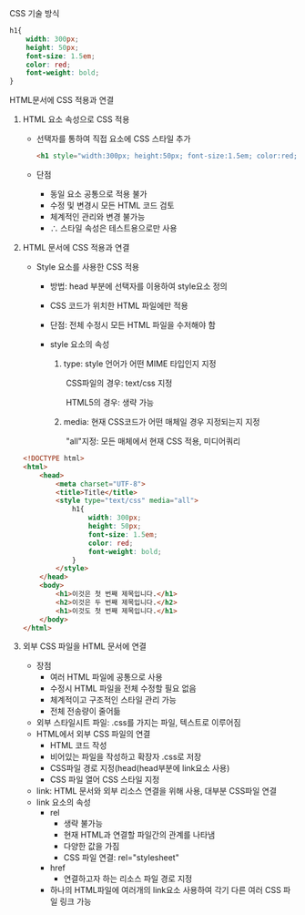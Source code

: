 CSS 기술 방식

```css
h1{
    width: 300px;
    height: 50px;
    font-size: 1.5em;
    color: red;
    font-weight: bold;
}
```



HTML문서에 CSS 적용과 연결

1. HTML 요소 속성으로 CSS 적용

   - 선택자를 통하여 직접 요소에 CSS 스타일 추가

     ```html
     <h1 style="width:300px; height:50px; font-size:1.5em; color:red; font-weight:bold;">이것은 첫 번째 제목 입니다.</h1>
     ```

   - 단점

     - 동일 요소 공통으로 적용 불가
     - 수정 및 변경시 모든 HTML 코드 검토
     - 체계적인 관리와 변경 불가능
     - ∴ 스타일 속성은 테스트용으로만 사용

2. HTML 문서에 CSS 적용과 연결

   - Style 요소를 사용한 CSS 적용

     - 방법: head 부분에 선택자를 이용하여 style요소 정의

     - CSS 코드가 위치한 HTML 파일에만 적용

     - 단점: 전체 수정시 모든 HTML 파일을 수저해야 함

     - style 요소의 속성

       1. type: style 언어가 어떤 MIME 타입인지 지정

          ​		CSS파일의 경우: text/css 지정

          ​		HTML5의 경우: 생략 가능

       2. media: 현재 CSS코드가 어떤 매체일 경우 지정되는지 지정

          ​		"all"지정: 모든 매체에서 현재 CSS 적용, 미디어쿼리

   ```html
   <!DOCTYPE html>
   <html>
       <head>
           <meta charset="UTF-8">
           <title>Title</title>
           <style type="text/css" media="all">
               h1{
                   width: 300px;
                   height: 50px;
                   font-size: 1.5em;
                   color: red;
                   font-weight: bold;
               }
           </style>
       </head>
       <body>
           <h1>이것은 첫 번째 제목입니다.</h1>
           <h2>이것은 두 번째 제목입니다.</h2>
           <h1>이것도 첫 번째 제목입니다.</h1>
       </body>
   </html>
   ```

3. 외부 CSS 파일을 HTML 문서에 연결

   - 장점
     - 여러 HTML 파일에 공통으로 사용
     - 수정시 HTML 파일을 전체 수정할 필요 없음
     - 체계적이고 구조적인 스타일 관리 가능
     - 전체 전송량이 줄어듦
   - 외부 스타일시트 파일: .css를 가지는 파일, 텍스트로 이루어짐
   - HTML에서 외부 CSS 파일의 연결
     - HTML 코드 작성
     - 비어있는 파일을 작성하고 확장자 .css로 저장
     - CSS파일 경로 지정(head(head부분에 link요소 사용)
     - CSS 파일 열어 CSS 스타일 지정
   - link: HTML 문서와 외부 리소스 연결을 위해 사용, 대부분 CSS파일 연결
   - link 요소의 속성
     - rel
       - 생략 불가능
       - 현재 HTML과 연결할 파일간의 관계를 나타냄
       - 다양한 값을 가짐
       - CSS 파일 연결: rel="stylesheet"
     - href
       - 연결하고자 하는 리소스 파일 경로 지정
     - 하나의 HTML파일에 여러개의 link요소 사용하여 각기 다른 여러 CSS 파일 링크 가능